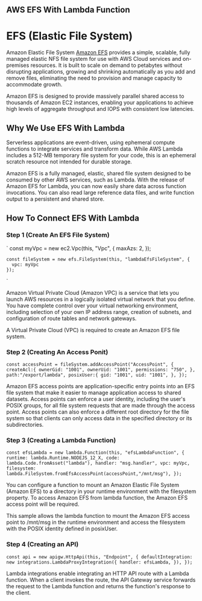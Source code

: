 ## AWS EFS With Lambda Function

# EFS (Elastic File System)

Amazon Elastic File System [Amazon EFS](https://aws.amazon.com/efs/) provides a simple, scalable, fully managed elastic NFS file system for use with AWS Cloud services and on-premises resources. It is built to scale on demand to petabytes without disrupting applications, growing and shrinking automatically as you add and remove files, eliminating the need to provision and manage capacity to accommodate growth.

Amazon EFS is designed to provide massively parallel shared access to thousands of Amazon EC2 instances, enabling your applications to achieve high levels of aggregate throughput and IOPS with consistent low latencies.

## Why We Use EFS With Lambda

Serverless applications are event-driven, using ephemeral compute functions to integrate services and transform data. While AWS Lambda includes a 512-MB temporary file system for your code, this is an ephemeral scratch resource not intended for durable storage.

Amazon EFS is a fully managed, elastic, shared file system designed to be consumed by other AWS services, such as Lambda. With the release of Amazon EFS for Lambda, you can now easily share data across function invocations. You can also read large reference data files, and write function output to a persistent and shared store.

## How To Connect EFS With Lambda

### Step 1 (Create An EFS File System)

`   const myVpc = new ec2.Vpc(this, "Vpc", {
      maxAzs: 2,
    });

    const fileSystem = new efs.FileSystem(this, "lambdaEfsFileSystem", {
      vpc: myVpc
    });
`

Amazon Virtual Private Cloud (Amazon VPC) is a service that lets you launch AWS resources in a logically isolated virtual network that you define. You have complete control over your virtual networking environment, including selection of your own IP address range, creation of subnets, and configuration of route tables and network gateways.

A Virtual Private Cloud (VPC) is required to create an Amazon EFS file system.

### Step 2 (Creating An Access Ponit)
`
    const accessPoint = fileSystem.addAccessPoint("AccessPoint", {
      createAcl:{
        ownerGid: "1001",
        ownerUid: "1001",
        permissions: "750",
      },
      path:"/export/lambda",
      posixUser:{
        gid: "1001",
        uid: "1001",
      },
    });
`

Amazon EFS access points are application-specific entry points into an EFS file system that make it easier to manage application access to shared datasets. Access points can enforce a user identity, including the user's POSIX groups, for all file system requests that are made through the access point. Access points can also enforce a different root directory for the file system so that clients can only access data in the specified directory or its subdirectories.

### Step 3 (Creating a Lambda Function)
`
    const efsLambda = new lambda.Function(this, "efsLambdaFunction", {
      runtime: lambda.Runtime.NODEJS_12_X,
      code: lambda.Code.fromAsset("lambda"),
      handler: "msg.handler",
      vpc: myVpc,
      filesystem: lambda.FileSystem.fromEfsAccessPoint(accessPoint,"/mnt/msg"),
    });
`

You can configure a function to mount an Amazon Elastic File System (Amazon EFS) to a directory in your runtime environment with the filesystem property. To access Amazon EFS from lambda function, the Amazon EFS access point will be required.

This sample allows the lambda function to mount the Amazon EFS access point to /mnt/msg in the runtime environment and access the filesystem with the POSIX identity defined in posixUser.

### Step 4 (Creating an API)
`
    const api = new apigw.HttpApi(this, "Endpoint", {
      defaultIntegration: new integrations.LambdaProxyIntegration({
        handler: efsLambda,
      }),
    });
`

Lambda integrations enable integrating an HTTP API route with a Lambda function. When a client invokes the route, the API Gateway service forwards the request to the Lambda function and returns the function's response to the client.

<!-- To connect an EFS file system with a Lambda function, you use an EFS access point, an application-specific entry point into an EFS file system that includes the operating system user and group to use when accessing the file system, file system permissions, and can limit access to a specific path in the file system. This helps keeping file system configuration decoupled from the application code.

You can access the same EFS file system from multiple functions, using the same or different access points. For example, using different EFS access points, each Lambda function can access different paths in a file system, or use different file system permissions. -->
